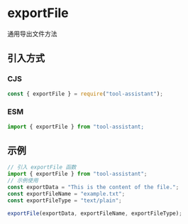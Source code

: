 # exportFile

通用导出文件方法

## 引入方式

### CJS

```javascript
const { exportFile } = require("tool-assistant");
```

### ESM

```javascript
import { exportFile } from "tool-assistant;
```

## 示例

```javascript
// 引入 exportFile 函数
import { exportFile } from "tool-assistant";
// 示例使用
const exportData = "This is the content of the file.";
const exportFileName = "example.txt";
const exportFileType = "text/plain";

exportFile(exportData, exportFileName, exportFileType);
```
